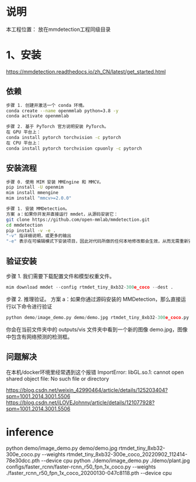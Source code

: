 # 说明
本工程位置： 放在mmdetection工程同级目录

# 1、安装
https://mmdetection.readthedocs.io/zh_CN/latest/get_started.html

## 依赖
``` bash
步骤 1. 创建并激活一个 conda 环境。
conda create --name openmmlab python=3.8 -y
conda activate openmmlab

步骤 2. 基于 PyTorch 官方说明安装 PyTorch。
在 GPU 平台上：
conda install pytorch torchvision -c pytorch
在 CPU 平台上：
conda install pytorch torchvision cpuonly -c pytorch
```

## 安装流程
``` bash
步骤 0. 使用 MIM 安装 MMEngine 和 MMCV。
pip install -U openmim
mim install mmengine
mim install "mmcv>=2.0.0"

步骤 1. 安装 MMDetection。
方案 a：如果你开发并直接运行 mmdet，从源码安装它：
git clone https://github.com/open-mmlab/mmdetection.git
cd mmdetection
pip install -v -e .
"-v" 指详细说明，或更多的输出
"-e" 表示在可编辑模式下安装项目，因此对代码所做的任何本地修改都会生效，从而无需重新安装。
```

## 验证安装
步骤 1. 我们需要下载配置文件和模型权重文件。
``` python
mim download mmdet --config rtmdet_tiny_8xb32-300e_coco --dest .
```
步骤 2. 推理验证。
方案 a：如果你通过源码安装的 MMDetection，那么直接运行以下命令进行验证
``` python
python demo/image_demo.py demo/demo.jpg rtmdet_tiny_8xb32-300e_coco.py --weights rtmdet_tiny_8xb32-300e_coco_20220902_112414-78e30dcc.pth --device cpu
```
你会在当前文件夹中的 outputs/vis 文件夹中看到一个新的图像 demo.jpg，图像中包含有网络预测的检测框。

## 问题解决
在本机/docker环境里经常遇到这个报错
ImportError: libGL.so.1: cannot open shared object file: No such file or directory

https://blog.csdn.net/weixin_42990464/article/details/125203404?spm=1001.2014.3001.5506
https://blog.csdn.net/iLOVEJohnny/article/details/121077928?spm=1001.2014.3001.5506


# inference
python demo/image_demo.py demo/demo.jpg rtmdet_tiny_8xb32-300e_coco.py --weights rtmdet_tiny_8xb32-300e_coco_20220902_112414-78e30dcc.pth --device cpu
python ./demo/image_demo.py  ./demo/plant.jpg configs/faster_rcnn/faster-rcnn_r50_fpn_1x_coco.py --weights ./faster_rcnn_r50_fpn_1x_coco_20200130-047c8118.pth --device cpu

